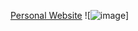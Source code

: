[Personal Website](https://vasilehebristean1.github.io/website)
![![image](https://user-images.githubusercontent.com/79838394/151349012-90309068-71dd-4f82-9f25-e40964495cdc.png)]
